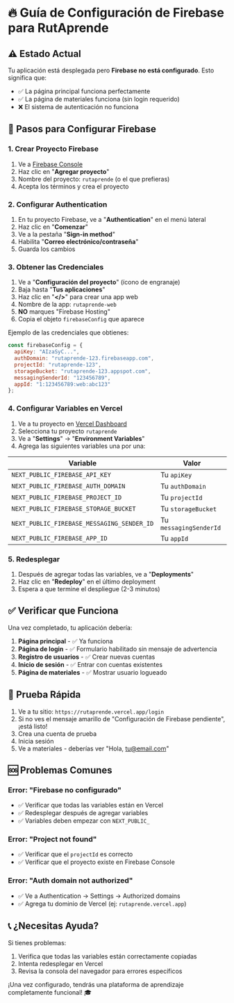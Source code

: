 # 🔥 Guía de Configuración de Firebase para RutAprende

## ⚠️ Estado Actual
Tu aplicación está desplegada pero **Firebase no está configurado**. Esto significa que:
- ✅ La página principal funciona perfectamente
- ✅ La página de materiales funciona (sin login requerido)
- ❌ El sistema de autenticación no funciona

## 🚀 Pasos para Configurar Firebase

### 1. Crear Proyecto Firebase

1. Ve a [Firebase Console](https://console.firebase.google.com)
2. Haz clic en "**Agregar proyecto**"
3. Nombre del proyecto: `rutaprende` (o el que prefieras)
4. Acepta los términos y crea el proyecto

### 2. Configurar Authentication

1. En tu proyecto Firebase, ve a "**Authentication**" en el menú lateral
2. Haz clic en "**Comenzar**"
3. Ve a la pestaña "**Sign-in method**"
4. Habilita "**Correo electrónico/contraseña**"
5. Guarda los cambios

### 3. Obtener las Credenciales

1. Ve a "**Configuración del proyecto**" (ícono de engranaje)
2. Baja hasta "**Tus aplicaciones**"
3. Haz clic en "**</>**" para crear una app web
4. Nombre de la app: `rutaprende-web`
5. **NO** marques "Firebase Hosting"
6. Copia el objeto `firebaseConfig` que aparece

Ejemplo de las credenciales que obtienes:
```javascript
const firebaseConfig = {
  apiKey: "AIzaSyC...",
  authDomain: "rutaprende-123.firebaseapp.com",
  projectId: "rutaprende-123",
  storageBucket: "rutaprende-123.appspot.com",
  messagingSenderId: "123456789",
  appId: "1:123456789:web:abc123"
};
```

### 4. Configurar Variables en Vercel

1. Ve a tu proyecto en [Vercel Dashboard](https://vercel.com/dashboard)
2. Selecciona tu proyecto `rutaprende`
3. Ve a "**Settings**" → "**Environment Variables**"
4. Agrega las siguientes variables una por una:

| Variable | Valor |
|----------|--------|
| `NEXT_PUBLIC_FIREBASE_API_KEY` | Tu `apiKey` |
| `NEXT_PUBLIC_FIREBASE_AUTH_DOMAIN` | Tu `authDomain` |
| `NEXT_PUBLIC_FIREBASE_PROJECT_ID` | Tu `projectId` |
| `NEXT_PUBLIC_FIREBASE_STORAGE_BUCKET` | Tu `storageBucket` |
| `NEXT_PUBLIC_FIREBASE_MESSAGING_SENDER_ID` | Tu `messagingSenderId` |
| `NEXT_PUBLIC_FIREBASE_APP_ID` | Tu `appId` |

### 5. Redesplegar

1. Después de agregar todas las variables, ve a "**Deployments**"
2. Haz clic en "**Redeploy**" en el último deployment
3. Espera a que termine el despliegue (2-3 minutos)

## ✅ Verificar que Funciona

Una vez completado, tu aplicación debería:

1. **Página principal** - ✅ Ya funciona
2. **Página de login** - ✅ Formulario habilitado sin mensaje de advertencia
3. **Registro de usuarios** - ✅ Crear nuevas cuentas
4. **Inicio de sesión** - ✅ Entrar con cuentas existentes
5. **Página de materiales** - ✅ Mostrar usuario logueado

## 🔧 Prueba Rápida

1. Ve a tu sitio: `https://rutaprende.vercel.app/login`
2. Si no ves el mensaje amarillo de "Configuración de Firebase pendiente", ¡está listo!
3. Crea una cuenta de prueba
4. Inicia sesión
5. Ve a materiales - deberías ver "Hola, tu@email.com"

## 🆘 Problemas Comunes

### Error: "Firebase no configurado"
- ✅ Verificar que todas las variables están en Vercel
- ✅ Redesplegar después de agregar variables
- ✅ Variables deben empezar con `NEXT_PUBLIC_`

### Error: "Project not found"
- ✅ Verificar que el `projectId` es correcto
- ✅ Verificar que el proyecto existe en Firebase Console

### Error: "Auth domain not authorized"
- ✅ Ve a Authentication → Settings → Authorized domains
- ✅ Agrega tu dominio de Vercel (ej: `rutaprende.vercel.app`)

## 📞 ¿Necesitas Ayuda?

Si tienes problemas:
1. Verifica que todas las variables están correctamente copiadas
2. Intenta redesplegar en Vercel
3. Revisa la consola del navegador para errores específicos

¡Una vez configurado, tendrás una plataforma de aprendizaje completamente funcional! 🎓 